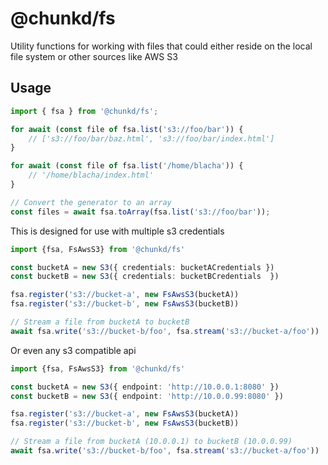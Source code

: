 # @chunkd/fs

Utility functions for working with files that could either reside on the local file system or other sources like AWS S3

## Usage

```typescript
import { fsa } from '@chunkd/fs';

for await (const file of fsa.list('s3://foo/bar')) {
    // ['s3://foo/bar/baz.html', 's3://foo/bar/index.html']
}

for await (const file of fsa.list('/home/blacha')) {
    // '/home/blacha/index.html'
}

// Convert the generator to an array
const files = await fsa.toArray(fsa.list('s3://foo/bar'));
```

This is designed for use with multiple s3 credentials 

```typescript
import {fsa, FsAwsS3} from '@chunkd/fs'

const bucketA = new S3({ credentials: bucketACredentials })
const bucketB = new S3({ credentials: bucketBCredentials  })

fsa.register('s3://bucket-a', new FsAwsS3(bucketA))
fsa.register('s3://bucket-b', new FsAwsS3(bucketB))

// Stream a file from bucketA to bucketB
await fsa.write('s3://bucket-b/foo', fsa.stream('s3://bucket-a/foo'))
```

Or even any s3 compatible api

```typescript
import {fsa, FsAwsS3} from '@chunkd/fs'

const bucketA = new S3({ endpoint: 'http://10.0.0.1:8080' })
const bucketB = new S3({ endpoint: 'http://10.0.0.99:8080' })

fsa.register('s3://bucket-a', new FsAwsS3(bucketA))
fsa.register('s3://bucket-b', new FsAwsS3(bucketB))

// Stream a file from bucketA (10.0.0.1) to bucketB (10.0.0.99)
await fsa.write('s3://bucket-b/foo', fsa.stream('s3://bucket-a/foo'))
```